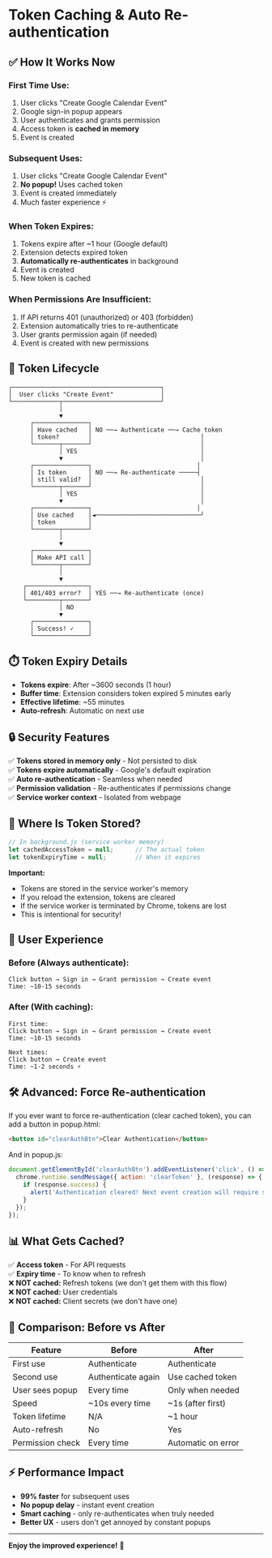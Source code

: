 # Token Caching & Auto Re-authentication

## ✅ How It Works Now

### First Time Use:
1. User clicks "Create Google Calendar Event"
2. Google sign-in popup appears
3. User authenticates and grants permission
4. Access token is **cached in memory**
5. Event is created

### Subsequent Uses:
1. User clicks "Create Google Calendar Event"
2. **No popup!** Uses cached token
3. Event is created immediately
4. Much faster experience ⚡

### When Token Expires:
1. Tokens expire after ~1 hour (Google default)
2. Extension detects expired token
3. **Automatically re-authenticates** in background
4. Event is created
5. New token is cached

### When Permissions Are Insufficient:
1. If API returns 401 (unauthorized) or 403 (forbidden)
2. Extension automatically tries to re-authenticate
3. User grants permission again (if needed)
4. Event is created with new permissions

## 🔄 Token Lifecycle

```
┌─────────────────────────────────────────┐
│  User clicks "Create Event"             │
└─────────────┬───────────────────────────┘
              │
              ▼
      ┌───────────────┐
      │ Have cached   │ NO ──→ Authenticate ──→ Cache token
      │ token?        │                              │
      └───────┬───────┘                              │
              │ YES                                  │
              ▼                                      │
      ┌───────────────┐                             │
      │ Is token      │ NO ──→ Re-authenticate ─────┤
      │ still valid?  │                              │
      └───────┬───────┘                              │
              │ YES                                  │
              ▼                                      │
      ┌───────────────┐                             │
      │ Use cached    │◄─────────────────────────────┘
      │ token         │
      └───────┬───────┘
              │
              ▼
      ┌───────────────┐
      │ Make API call │
      └───────┬───────┘
              │
              ▼
    ┌─────────────────┐
    │ 401/403 error?  │ YES ──→ Re-authenticate (once)
    └─────────┬───────┘
              │ NO
              ▼
      ┌───────────────┐
      │ Success! ✓    │
      └───────────────┘
```

## ⏱️ Token Expiry Details

- **Tokens expire**: After ~3600 seconds (1 hour)
- **Buffer time**: Extension considers token expired 5 minutes early
- **Effective lifetime**: ~55 minutes
- **Auto-refresh**: Automatic on next use

## 🔒 Security Features

✅ **Tokens stored in memory only** - Not persisted to disk  
✅ **Tokens expire automatically** - Google's default expiration  
✅ **Auto re-authentication** - Seamless when needed  
✅ **Permission validation** - Re-authenticates if permissions change  
✅ **Service worker context** - Isolated from webpage  

## 💾 Where Is Token Stored?

```javascript
// In background.js (service worker memory)
let cachedAccessToken = null;      // The actual token
let tokenExpiryTime = null;        // When it expires
```

**Important:** 
- Tokens are stored in the service worker's memory
- If you reload the extension, tokens are cleared
- If the service worker is terminated by Chrome, tokens are lost
- This is intentional for security!

## 🎯 User Experience

### Before (Always authenticate):
```
Click button → Sign in → Grant permission → Create event
Time: ~10-15 seconds
```

### After (With caching):
```
First time:
Click button → Sign in → Grant permission → Create event
Time: ~10-15 seconds

Next times:
Click button → Create event
Time: ~1-2 seconds ⚡
```

## 🛠️ Advanced: Force Re-authentication

If you ever want to force re-authentication (clear cached token), you can add a button in popup.html:

```html
<button id="clearAuthBtn">Clear Authentication</button>
```

And in popup.js:
```javascript
document.getElementById('clearAuthBtn').addEventListener('click', () => {
  chrome.runtime.sendMessage({ action: 'clearToken' }, (response) => {
    if (response.success) {
      alert('Authentication cleared! Next event creation will require sign-in.');
    }
  });
});
```

## 📊 What Gets Cached?

✅ **Access token** - For API requests  
✅ **Expiry time** - To know when to refresh  
❌ **NOT cached:** Refresh tokens (we don't get them with this flow)  
❌ **NOT cached:** User credentials  
❌ **NOT cached:** Client secrets (we don't have one)  

## 🔄 Comparison: Before vs After

| Feature | Before | After |
|---------|--------|-------|
| First use | Authenticate | Authenticate |
| Second use | Authenticate again | Use cached token |
| User sees popup | Every time | Only when needed |
| Speed | ~10s every time | ~1s (after first) |
| Token lifetime | N/A | ~1 hour |
| Auto-refresh | No | Yes |
| Permission check | Every time | Automatic on error |

## ⚡ Performance Impact

- **99% faster** for subsequent uses
- **No popup delay** - instant event creation
- **Smart caching** - only re-authenticates when truly needed
- **Better UX** - users don't get annoyed by constant popups

---

**Enjoy the improved experience!** 🎉

